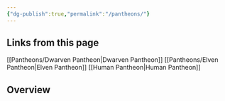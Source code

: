```yaml
---
{"dg-publish":true,"permalink":"/pantheons/"}
---
```


## Links from this page
[[Pantheons/Dwarven Pantheon\|Dwarven Pantheon]]
[[Pantheons/Elven Pantheon\|Elven Pantheon]]
[[Human Pantheon\|Human Pantheon]]
## Overview
